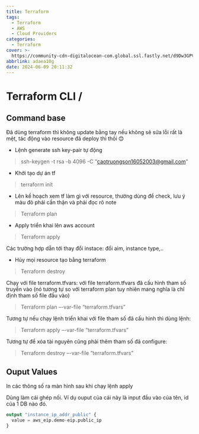 ```yaml
---
title: Terraform
tags:
  - Terraform
  - AWS
  - Cloud Providers
categories:
  - Terraform
cover: >-
  https://community-cdn-digitalocean-com.global.ssl.fastly.net/d9Dw3GPVqTjMXLVuGKaJ4SuE
abbrlink: adaea10g
date: 2024-06-09 20:11:32
---
```


# Terraform CLI /
## Command base
Đã dùng terraform thì không update bằng tay nếu không sẽ sửa lỗi rất là mệt, tác động vào resource đã deploy thì thôi 😊	

-	Lệnh generate ssh key-pair tự động

> ssh-keygen -t rsa -b 4096 -C "caotruongson16052003@gmail.com"

-	Khởi tạo dự án tf

> terraform init

-	Lên kế hoạch xem tf làm gì với resource, thường dùng để check, lưu ý màu đỏ phải cần thận và phải đọc rõ note

> Terraform plan 

-	Apply triển khai lên aws account

> Terraform apply

Các trường hợp dẫn tới thay đổi instace: đổi aim, instance type,..

-	Hủy mọi resource tạo bằng terraform

> Terraform destroy

Chạy với file terraform.tfvars: với file terraform.tfvars đã cấu hình tham số truyền vào (nó tương tự so với terraform plan tuy nhiên mang nghĩa là chỉ định tham số file đầu vào)

> Terraform plan –-var-file “terraform.tfvars”

Tương tự nếu chạy lệnh triển khai với file tham số đã cấu hình thì dùng lệnh:

> Terraform apply –-var-file “terraform.tfvars”

Tương tự để xóa tài nguyên cũng phải thêm tham số đã configure:

> Terraform destroy –-var-file “terraform.tfvars”

## Ouput Values

In các thông số ra màn hình sau khi chạy lệnh apply

Dùng làm cái ghép nối. Ví dụ ouput của cái này là input đầu vào của tên, id của 1 DB nào đó.

```Terraform
output "instance_ip_addr_public" {
  value = aws_eip.demo-eip.public_ip
}
```
